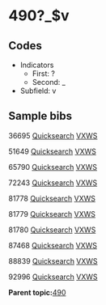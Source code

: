 # 490?\_$v

## Codes

-   Indicators
    -   First: ?
    -   Second: \_
-   Subfield: v

## Sample bibs

36695 [Quicksearch](https://search.library.yale.edu/catalog/36695) [VXWS](http://prodorbis.library.yale.edu:7014/vxws/GetHoldingsService?bibId=36695)

51649 [Quicksearch](https://search.library.yale.edu/catalog/51649) [VXWS](http://prodorbis.library.yale.edu:7014/vxws/GetHoldingsService?bibId=51649)

65790 [Quicksearch](https://search.library.yale.edu/catalog/65790) [VXWS](http://prodorbis.library.yale.edu:7014/vxws/GetHoldingsService?bibId=65790)

72243 [Quicksearch](https://search.library.yale.edu/catalog/72243) [VXWS](http://prodorbis.library.yale.edu:7014/vxws/GetHoldingsService?bibId=72243)

81778 [Quicksearch](https://search.library.yale.edu/catalog/81778) [VXWS](http://prodorbis.library.yale.edu:7014/vxws/GetHoldingsService?bibId=81778)

81779 [Quicksearch](https://search.library.yale.edu/catalog/81779) [VXWS](http://prodorbis.library.yale.edu:7014/vxws/GetHoldingsService?bibId=81779)

81780 [Quicksearch](https://search.library.yale.edu/catalog/81780) [VXWS](http://prodorbis.library.yale.edu:7014/vxws/GetHoldingsService?bibId=81780)

87468 [Quicksearch](https://search.library.yale.edu/catalog/87468) [VXWS](http://prodorbis.library.yale.edu:7014/vxws/GetHoldingsService?bibId=87468)

88839 [Quicksearch](https://search.library.yale.edu/catalog/88839) [VXWS](http://prodorbis.library.yale.edu:7014/vxws/GetHoldingsService?bibId=88839)

92996 [Quicksearch](https://search.library.yale.edu/catalog/92996) [VXWS](http://prodorbis.library.yale.edu:7014/vxws/GetHoldingsService?bibId=92996)

**Parent topic:**[490](../../tags/490/490.md)

